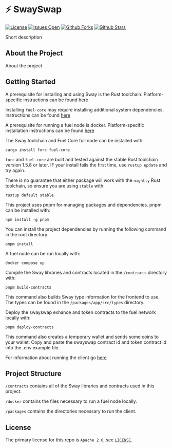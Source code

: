 # ⚡️ SwaySwap

[![License](https://img.shields.io/github/license/FuelLabs/swayswap)](https://github.com/FuelLabs/swayswap)
[![Issues Open](https://img.shields.io/github/issues/FuelLabs/swayswap)](https://github.com/FuelLabs/swayswap)
[![Github Forks](https://img.shields.io/github/forks/FuelLabs/swayswap)](https://github.com/FuelLabs/swayswap)
[![Github Stars](https://img.shields.io/github/stars/FuelLabs/swayswap)](https://github.com/FuelLabs/swayswap)

Short description

<!-- ![SwaySwap Interface](cover.png) -->

## About the Project

About the project

## Getting Started

<!-- 1. [Set up your environment](#set-up-env-variables) -->

A prerequisite for installing and using Sway is the Rust toolchain.  Platform-specific instructions can be found [here](https://www.rust-lang.org/tools/install)

Installing `fuel-core` may require installing additional system dependencies.  Instructions can be found [here](https://github.com/FuelLabs/fuel-core#building)

A prerequisite for running a fuel node is docker.  Platform-specific installation instructions can be found [here](https://docs.docker.com/get-docker/)

The Sway toolchain and Fuel Core full node can be installed with:
```
cargo install forc fuel-core
```
`forc` and `fuel-core` are built and tested against the stable Rust toolchain version 1.5.8 or later.  IF your install fails the first time, use `rustup update` and try again.

There is no guarantee that either package will work with the `nightly` Rust toolchain, so ensure you are using `stable` with:
```
rustup default stable
```

This project uses pnpm for managing packages and dependencies.  pnpm can be installed with:
```
npm install -g pnpm
```

You can install the project dependencies by running the following command in the root directory.
```
pnpm install
```

A fuel node can be run locally with:
```
docker compose up
```

Compile the Sway libraries and contracts located in the `/contracts` directory with:
```
pnpm build-contracts
```
This command also builds Sway type information for the frontend to use.  The types can be found in the `/packages/app/src/types` directory.

Deploy the swayswap exhance and token contracts to the fuel network locally with:
```
pnpm deploy-contracts
```
This command also creates a temporary wallet and sends some coins to your wallet.  Copy and paste the swayswap contract id and token contract id into the .env.example file.

For information about running the client go [here](./packages/app/README.md)

<!--
### Set up ENV Variables
	TO-DO: Add infos about .env on the root README.md
	https://github.com/FuelLabs/swayswap/issues/62
-->

<!--
## Contributing

TODO: https://github.com/FuelLabs/swayswap/issues/54
-->

## Project Structure
`/contracts` contains all of the Sway libraries and contracts used in this project.

`/docker` contains the files necessary to run a fuel node locally.

`/packages` contains the directories necessary to run the client.

## License

The primary license for this repo is `Apache 2.0`, see [`LICENSE`](./LICENSE).
